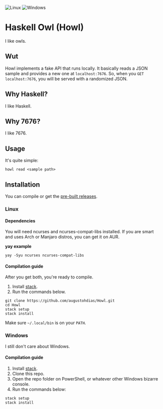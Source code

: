 ![Linux](https://travis-ci.com/augustohdias/Howl.svg?branch=master)
![Windows](https://ci.appveyor.com/api/projects/status/github/augustohdias/Howl?svg=true&passingText=Windows%20Build:%20OK)

# Haskell Owl (Howl)
I like owls.
## Wut

Howl implements a fake API that runs locally. It basically reads a JSON sample and provides a new one at `localhost:7676`. So, when you `GET localhost:7676`, you will be served with a randomized JSON.

## Why Haskell?

I like Haskell.

## Why 7676?

I like 7676.

## Usage

It's quite simple:

```
howl read <sample path>
```

## Installation

You can compile or get the [pre-built releases](https://github.com/augustohdias/Howl/releases).

### Linux

#### Dependencies

You will need ncurses and ncurses-compat-libs installed. If you are smart and uses Arch or Manjaro distros, you can get it on AUR.

**yay example**
```
yay -Syu ncurses ncurses-compat-libs
```

#### Compilation guide

After you get both, you're ready to compile.

1. Install [stack](https://docs.haskellstack.org/en/stable/README/).
2. Run the commands below.
  ```
  git clone https://github.com/augustohdias/Howl.git
  cd Howl
  stack setup
  stack install
  ```
 
Make sure `~/.local/bin` is on your `PATH`.


### Windows

I still don't care about Windows.

#### Compilation guide

1. Install [stack](https://docs.haskellstack.org/en/stable/README/).
2. Clone this repo.
3. Open the repo folder on PowerShell, or whatever other Windows bizarre console.
4. Run the commands below:
 
  ```
  stack setup
  stack install
  ```
